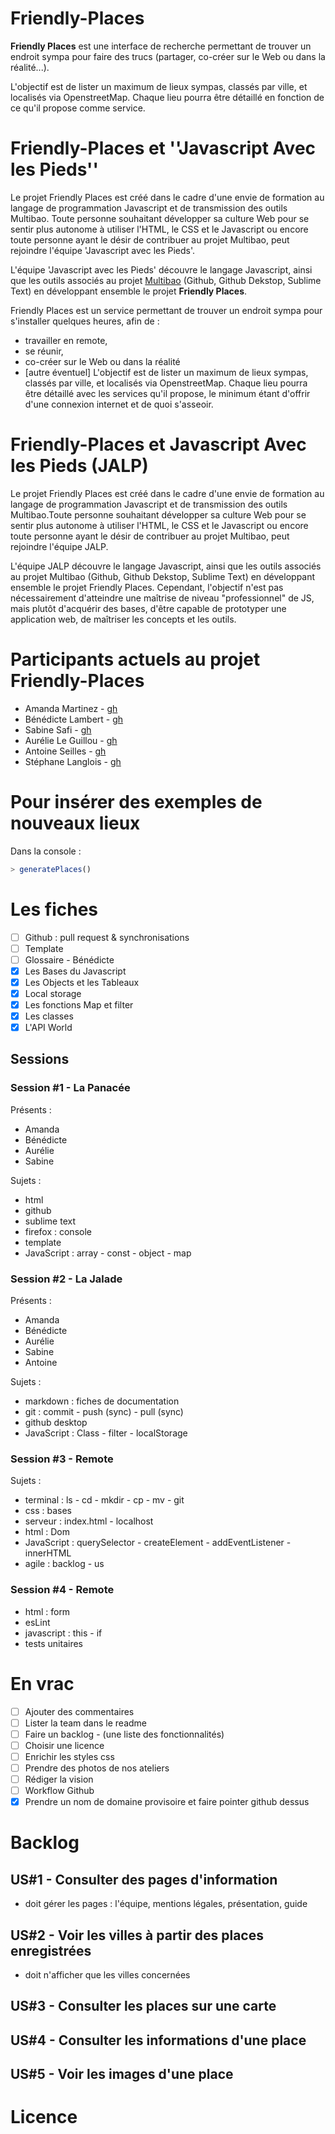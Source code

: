 # Friendly-Places
**Friendly Places** est une interface de recherche permettant de trouver un endroit sympa pour faire des trucs (partager, co-créer sur le Web ou dans la réalité...).  

L'objectif est de lister un maximum de lieux sympas, classés par ville, et localisés via OpenstreetMap. Chaque lieu pourra être détaillé en fonction de ce qu'il propose comme service.

# Friendly-Places et ''Javascript Avec les Pieds''
Le projet Friendly Places est créé dans le cadre d'une envie de formation au langage de programmation Javascript et de transmission des outils Multibao. Toute personne souhaitant développer sa culture Web pour se sentir plus autonome à utiliser l'HTML, le CSS et le Javascript ou encore toute personne ayant le désir de contribuer au projet Multibao, peut rejoindre l'équipe 'Javascript avec les Pieds'.  

L'équipe 'Javascript avec les Pieds' découvre le langage Javascript, ainsi que les outils associés au projet [Multibao](http://www.multibao.org) (Github, Github Dekstop, Sublime Text) en développant ensemble le projet **Friendly Places**.  

Friendly Places est un service permettant de trouver un endroit sympa pour s'installer quelques heures, afin de :
* travailler en remote,
* se réunir,
* co-créer sur le Web ou dans la réalité
* [autre éventuel]
L'objectif est de lister un maximum de lieux sympas, classés par ville, et localisés via OpenstreetMap. Chaque lieu pourra être détaillé avec les services qu'il propose, le minimum étant d'offrir d'une connexion internet et de quoi s'asseoir.

# Friendly-Places et Javascript Avec les Pieds (JALP)
Le projet Friendly Places est créé dans le cadre d'une envie de formation au langage de programmation Javascript et de transmission des outils Multibao.Toute personne souhaitant développer sa culture Web pour se sentir plus autonome à utiliser l'HTML, le CSS et le Javascript ou encore toute personne ayant le désir de contribuer au projet Multibao, peut rejoindre l'équipe JALP.

L'équipe JALP découvre le langage Javascript, ainsi que les outils associés au projet Multibao (Github, Github Dekstop, Sublime Text) en développant ensemble le projet Friendly Places.  Cependant, l'objectif n'est pas nécessairement d'atteindre une maîtrise de niveau "professionnel" de JS, mais plutôt d'acquérir des bases, d'être capable de prototyper une application web, de maîtriser les concepts et les outils.

# Participants actuels au projet Friendly-Places
* Amanda Martinez - [gh](http://github.com/Amanda-Martinez)
* Bénédicte Lambert - [gh](http://github.com/bndct-lmbrt)
* Sabine Safi - [gh](http://github.com/sabinesafi)
* Aurélie Le Guillou - [gh](http://github.com/aleguillou)
* Antoine Seilles - [gh](http://github.com/natoine)
* Stéphane Langlois - [gh](http://github.com/pointbar)

# Pour insérer des exemples de nouveaux lieux
Dans la console :
```javascript
> generatePlaces()
```

# Les fiches
- [ ] Github : pull request & synchronisations
- [ ] Template
- [ ] Glossaire - Bénédicte
- [x] Les Bases du Javascript
- [x] Les Objects et les Tableaux
- [x] Local storage
- [x] Les fonctions Map et filter
- [x] Les classes
- [x] L'API World

## Sessions

### Session #1 - La Panacée
Présents :
* Amanda
* Bénédicte
* Aurélie
* Sabine

Sujets :
* html
* github
* sublime text
* firefox : console
* template
* JavaScript : array - const - object - map

### Session #2 - La Jalade
Présents :
* Amanda
* Bénédicte
* Aurélie
* Sabine
* Antoine

Sujets :
* markdown : fiches de documentation
* git : commit - push (sync) - pull (sync)
* github desktop
* JavaScript : Class - filter - localStorage

### Session #3 - Remote
Sujets :
* terminal : ls - cd - mkdir - cp - mv - git
* css : bases
* serveur : index.html - localhost
* html : Dom
* JavaScript : querySelector - createElement - addEventListener - innerHTML
* agile : backlog - us

### Session #4 - Remote
* html : form
* esLint
* javascript : this - if
* tests unitaires

# En vrac
- [ ] Ajouter des commentaires
- [ ] Lister la team dans le readme
- [ ] Faire un backlog - (une liste des fonctionnalités)
- [ ] Choisir une licence
- [ ] Enrichir les styles css
- [ ] Prendre des photos de nos ateliers
- [ ] Rédiger la vision
- [ ] Workflow Github
- [x] Prendre un nom de domaine provisoire et faire pointer github dessus

# Backlog

## US#1 - Consulter des pages d'information
- doit gérer les pages : l'équipe, mentions légales, présentation, guide

## US#2 - Voir les villes à partir des places enregistrées
- doit n'afficher que les villes concernées

## US#3 - Consulter les places sur une carte

## US#4 - Consulter les informations d'une place

## US#5 - Voir les images d'une place

# Licence
